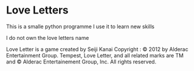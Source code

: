 # Love Letters

This is a smalle python programme
I use it to learn new skills

I do not own the love letters name


Love Letter is a game created by Seiji Kanai
Copyright :
© 2012 by Alderac Entertainment Group.
Tempest, Love Letter, and all related marks are TM and © Alderac Entertainement Group, Inc.
All rights reserved.
